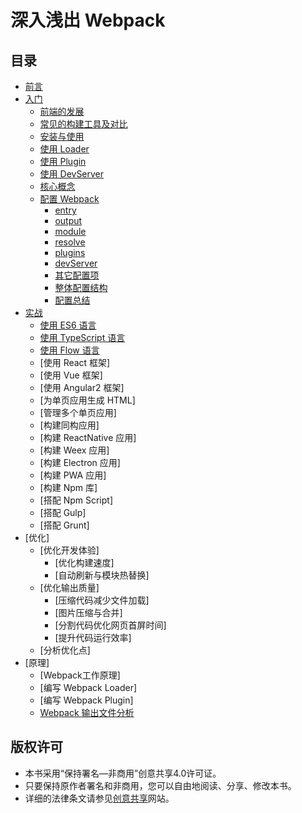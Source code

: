 # 深入浅出 Webpack

## 目录
- [前言](docs/前言.md)
- [入门](docs/入门/README.md)
    - [前端的发展](docs/入门/前端的发展.md)
    - [常见的构建工具及对比](docs/入门/常见的构建工具及对比.md)
    - [安装与使用](docs/入门/安装与使用.md)
    - [使用 Loader](docs/入门/使用Loader.md)
    - [使用 Plugin](docs/入门/使用Plugin.md)
    - [使用 DevServer](docs/入门/使用DevServer.md)
    - [核心概念](docs/入门/核心概念.md)
    - [配置 Webpack](docs/入门/配置Webpack/README.md)
        - [entry](docs/入门/配置Webpack/entry.md) 
        - [output](docs/入门/配置Webpack/output.md)
        - [module](docs/入门/配置Webpack/module.md)
        - [resolve](docs/入门/配置Webpack/resolve.md)
        - [plugins](docs/入门/配置Webpack/plugins.md)
        - [devServer](docs/入门/配置Webpack/devServer.md)
        - [其它配置项](docs/入门/配置Webpack/其它配置项.md)
        - [整体配置结构](docs/入门/配置Webpack/整体配置结构.md)
        - [配置总结](docs/入门/配置Webpack/配置总结.md)
- [实战](docs/实战/README.md)
    - [使用 ES6 语言](docs/实战/使用ES6语言.md)
    - [使用 TypeScript 语言](docs/实战/使用TypeScript语言.md)
    - [使用 Flow 语言](docs/实战/使用Flow语言.md)
    - [使用 React 框架]
    - [使用 Vue 框架]
    - [使用 Angular2 框架]
    - [为单页应用生成 HTML]
    - [管理多个单页应用]
    - [构建同构应用]
    - [构建 ReactNative 应用]
    - [构建 Weex 应用]
    - [构建 Electron 应用]
    - [构建 PWA 应用]
    - [构建 Npm 库]
    - [搭配 Npm Script]
    - [搭配 Gulp]
    - [搭配 Grunt]
- [优化]
    - [优化开发体验]
        - [优化构建速度]
        - [自动刷新与模块热替换]
    - [优化输出质量]
        - [压缩代码减少文件加载]
        - [图片压缩与合并]
        - [分割代码优化网页首屏时间]
        - [提升代码运行效率]
    - [分析优化点]    
- [原理]
    - [Webpack工作原理]
    - [编写 Webpack Loader]
    - [编写 Webpack Plugin]
    - [Webpack 输出文件分析](docs/原理/Webpack输出文件分析.md)    
    
    
## 版权许可
- 本书采用“保持署名—非商用”创意共享4.0许可证。		
- 只要保持原作者署名和非商用，您可以自由地阅读、分享、修改本书。		
- 详细的法律条文请参见[创意共享](http://creativecommons.org/licenses/by-nc/4.0/)网站。